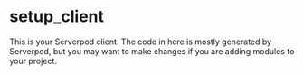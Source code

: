 # setup_client

This is your Serverpod client. The code in here is mostly generated by
Serverpod, but you may want to make changes if you are adding modules to your
project.
